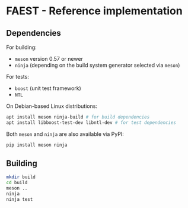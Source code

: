 # FAEST - Reference implementation

## Dependencies

For building:
* `meson` version 0.57 or newer
* `ninja` (depending on the build system generator selected via `meson`)

For tests:
* `boost` (unit test framework)
* `NTL`

On Debian-based Linux distributions:
```sh
apt install meson ninja-build # for build dependencies
apt install libboost-test-dev libntl-dev # for test dependencies
```

Both `meson` and `ninja` are also available via PyPI:
```sh
pip install meson ninja
```

## Building

```sh
mkdir build
cd build
meson ..
ninja
ninja test
```
